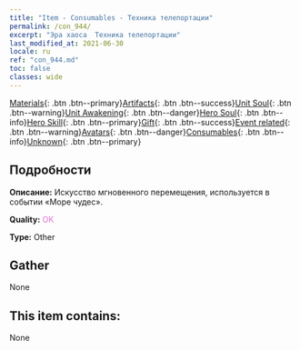 ```yaml
---
title: "Item - Consumables - Техника телепортации"
permalink: /con_944/
excerpt: "Эра хаоса  Техника телепортации"
last_modified_at: 2021-06-30
locale: ru
ref: "con_944.md"
toc: false
classes: wide
---
```

 [Materials](/ItemsRU/){: .btn .btn--primary}[Artifacts](/ItemsRU/Artifacts/){: .btn .btn--success}[Unit Soul](/ItemsRU/UnitSoul/){: .btn .btn--warning}[Unit Awakening](/ItemsRU/UnitAwakening/){: .btn .btn--danger}[Hero Soul](/ItemsRU/HeroSoul/){: .btn .btn--info}[Hero Skill](/ItemsRU/HeroSkill/){: .btn .btn--primary}[Gift](/ItemsRU/Gift/){: .btn .btn--success}[Event related](/ItemsRU/Events/){: .btn .btn--warning}[Avatars](/ItemsRU/Avatars/){: .btn .btn--danger}[Consumables](/ItemsRU/Consumables/){: .btn .btn--info}[Unknown](/ItemsRU/Unknown/){: .btn .btn--primary}

## Подробности
 **Описание:** Искусство мгновенного перемещения, используется в событии «Море чудес».

 **Quality:** <span style="color: #DA70D6">OK</span>

 **Type:** Other

## Gather

  None

## This item contains:

  None

